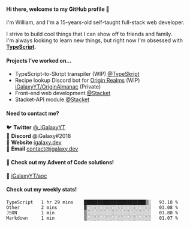 #### Hi there, welcome to my GitHub profile 👋
I'm William, and I'm a 15-years-old self-taught full-stack web developer.

I strive to build cool things that I can show off to friends and family. \
I'm always looking to learn new things, but right now I'm obsessed with **[TypeScript](https://www.typescriptlang.org/)**.

#### Projects I've worked on...
- TypeScript-to-Skript transpiler (WIP) [@TypeSkript](https://github.com/TypeSkript)
- Recipe lookup Discord bot for [Origin Realms](https://originrealms.com) (WIP) [iGalaxyYT/OriginAlmanac](https://github.com/iGalaxyYT/OriginAlmanac) (Private)
- Front-end web development [@Stacket](https://github.com/Stacket)
- Stacket-API module [@Stacket](https://github.com/Stacket)

#### Need to contact me?
🐦 **Twitter** [@\_iGalaxyYT](https://twitter.com/_iGalaxyYT) \
💬 **Discord** @iGalaxy#2018 \
🚀 **Website** [igalaxy.dev](https://igalaxy.dev) \
📧 **Email** [contact@igalaxy.dev](mailto://contact@igalaxy.dev)

#### 🎄 Check out my Advent of Code solutions!
🔗 [iGalaxyYT/aoc](https://github.com/iGalaxyYT/aoc)

#### Check out my weekly stats!
<!--START_SECTION:waka-->
```text
TypeScript   1 hr 29 mins    ███████████████████████▒░   93.18 % 
Other        2 mins          ▓░░░░░░░░░░░░░░░░░░░░░░░░   03.08 % 
JSON         1 min           ▒░░░░░░░░░░░░░░░░░░░░░░░░   01.80 % 
Markdown     1 min           ▒░░░░░░░░░░░░░░░░░░░░░░░░   01.07 % 
```
<!--END_SECTION:waka-->

<!--
**iGalaxyYT/iGalaxyYT** is a ✨ _special_ ✨ repository because its `README.md` (this file) appears on your GitHub profile.

Here are some ideas to get you started:

- 🔭 I’m currently working on ...
- 🌱 I’m currently learning ...
- 👯 I’m looking to collaborate on ...
- 🤔 I’m looking for help with ...
- 💬 Ask me about ...
- 📫 How to reach me: ...
- 😄 Pronouns: ...
- ⚡ Fun fact: ...
-->
